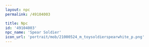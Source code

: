 ```yaml
---
layout: npc
permalink: /49104003

title: Npc
id: '49104003'
npc_name: 'Spear Soldier'
icon_url: 'portrait/mob/21000524_m_toysoldierspearwhite_p.png'
---
```

